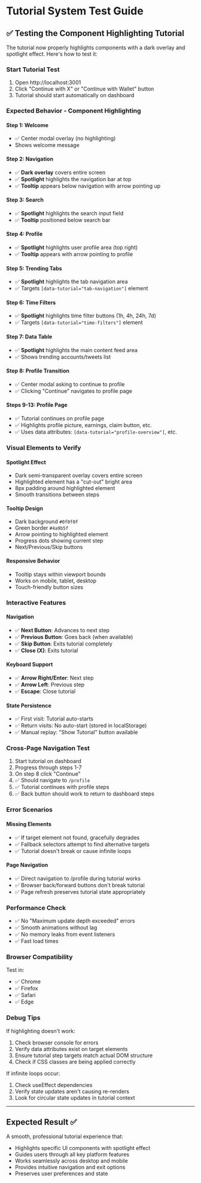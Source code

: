 # Tutorial System Test Guide

## ✅ **Testing the Component Highlighting Tutorial**

The tutorial now properly highlights components with a dark overlay and spotlight effect. Here's how to test it:

### **Start Tutorial Test**
1. Open http://localhost:3001 
2. Click "Continue with X" or "Continue with Wallet" button
3. Tutorial should start automatically on dashboard

### **Expected Behavior - Component Highlighting**

#### **Step 1: Welcome** 
- ✅ Center modal overlay (no highlighting)
- Shows welcome message

#### **Step 2: Navigation**
- ✅ **Dark overlay** covers entire screen
- ✅ **Spotlight** highlights the navigation bar at top
- ✅ **Tooltip** appears below navigation with arrow pointing up

#### **Step 3: Search**
- ✅ **Spotlight** highlights the search input field  
- ✅ **Tooltip** positioned below search bar

#### **Step 4: Profile**
- ✅ **Spotlight** highlights user profile area (top right)
- ✅ **Tooltip** appears with arrow pointing to profile

#### **Step 5: Trending Tabs** 
- ✅ **Spotlight** highlights the tab navigation area
- ✅ Targets `[data-tutorial="tab-navigation"]` element

#### **Step 6: Time Filters**
- ✅ **Spotlight** highlights time filter buttons (1h, 4h, 24h, 7d)
- ✅ Targets `[data-tutorial="time-filters"]` element

#### **Step 7: Data Table**
- ✅ **Spotlight** highlights the main content feed area
- ✅ Shows trending accounts/tweets list

#### **Step 8: Profile Transition**
- ✅ Center modal asking to continue to profile
- ✅ Clicking "Continue" navigates to profile page

#### **Steps 9-13: Profile Page**
- ✅ Tutorial continues on profile page
- ✅ Highlights profile picture, earnings, claim button, etc.
- ✅ Uses data attributes: `[data-tutorial="profile-overview"]`, etc.

### **Visual Elements to Verify**

#### **Spotlight Effect**
- Dark semi-transparent overlay covers entire screen
- Highlighted element has a "cut-out" bright area
- 8px padding around highlighted element
- Smooth transitions between steps

#### **Tooltip Design**
- Dark background `#0f0f0f` 
- Green border `#4a9b5f`
- Arrow pointing to highlighted element
- Progress dots showing current step
- Next/Previous/Skip buttons

#### **Responsive Behavior**
- Tooltip stays within viewport bounds
- Works on mobile, tablet, desktop
- Touch-friendly button sizes

### **Interactive Features**

#### **Navigation**
- ✅ **Next Button**: Advances to next step
- ✅ **Previous Button**: Goes back (when available)
- ✅ **Skip Button**: Exits tutorial completely  
- ✅ **Close (X)**: Exits tutorial

#### **Keyboard Support**
- ✅ **Arrow Right/Enter**: Next step
- ✅ **Arrow Left**: Previous step  
- ✅ **Escape**: Close tutorial

#### **State Persistence**
- ✅ First visit: Tutorial auto-starts
- ✅ Return visits: No auto-start (stored in localStorage)
- ✅ Manual replay: "Show Tutorial" button available

### **Cross-Page Navigation Test**
1. Start tutorial on dashboard
2. Progress through steps 1-7
3. On step 8 click "Continue" 
4. ✅ Should navigate to `/profile`
5. ✅ Tutorial continues with profile steps
6. ✅ Back button should work to return to dashboard steps

### **Error Scenarios**

#### **Missing Elements**
- ✅ If target element not found, gracefully degrades
- ✅ Fallback selectors attempt to find alternative targets
- ✅ Tutorial doesn't break or cause infinite loops

#### **Page Navigation**
- ✅ Direct navigation to /profile during tutorial works
- ✅ Browser back/forward buttons don't break tutorial
- ✅ Page refresh preserves tutorial state appropriately

### **Performance Check**
- ✅ No "Maximum update depth exceeded" errors
- ✅ Smooth animations without lag
- ✅ No memory leaks from event listeners
- ✅ Fast load times

### **Browser Compatibility**
Test in:
- ✅ Chrome
- ✅ Firefox  
- ✅ Safari
- ✅ Edge

### **Debug Tips**

If highlighting doesn't work:
1. Check browser console for errors
2. Verify data attributes exist on target elements
3. Ensure tutorial step targets match actual DOM structure
4. Check if CSS classes are being applied correctly

If infinite loops occur:
1. Check useEffect dependencies
2. Verify state updates aren't causing re-renders
3. Look for circular state updates in tutorial context

---

## **Expected Result** ✅

A smooth, professional tutorial experience that:
- Highlights specific UI components with spotlight effect
- Guides users through all key platform features  
- Works seamlessly across desktop and mobile
- Provides intuitive navigation and exit options
- Preserves user preferences and state